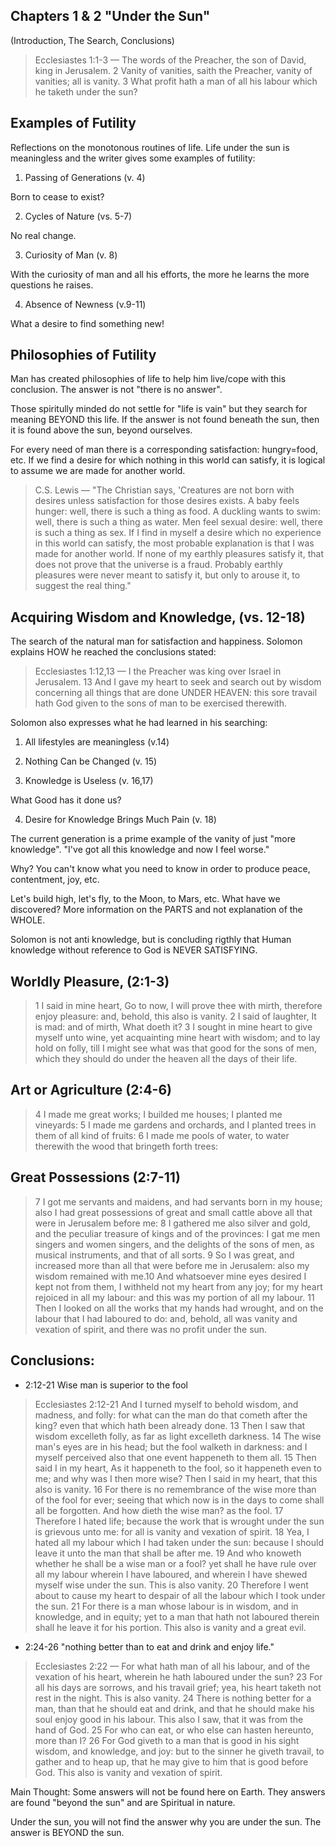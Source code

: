 ## Chapters 1 & 2 "Under the Sun"

(Introduction, The Search, Conclusions)

> Ecclesiastes 1:1-3 &mdash; The words of the Preacher, the son of David, king in Jerusalem. 2 Vanity of vanities, saith the Preacher, vanity of vanities; all is vanity. 3 What profit hath a man of all his labour which he taketh under the sun?

## Examples of Futility

Reflections on the monotonous routines of life. Life under the sun is meaningless and the writer gives some examples of futility:

1. Passing of Generations (v. 4)

Born to cease to exist?

2. Cycles of Nature (vs. 5-7)

No real change.

3. Curiosity of Man (v. 8)

With the curiosity of man and all his efforts, the more he learns the more questions he raises.

4. Absence of Newness (v.9-11)

What a desire to find something new!

## Philosophies of Futility

Man has created philosophies of life to help him live/cope with this conclusion. The answer is not "there is no answer".

Those spiritully minded do not settle for "life is vain" but they search for meaning BEYOND this life. If the answer is not found beneath the sun, then it is found above the sun, beyond ourselves. 

For every need of man there is a corresponding satisfaction: hungry=food, etc. If we find a desire for which nothing in this world can satisfy, it is logical to assume we are made for another world.

> C.S. Lewis &mdash; "The Christian says, 'Creatures are not born with desires unless satisfaction for those desires exists. A baby feels hunger: well, there is such a thing as food. A duckling wants to swim: well, there is such a thing as water. Men feel sexual desire: well, there is such a thing as sex. If I find in myself a desire which no experience in this world can satisfy, the most probable explanation is that I was made for another world. If none of my earthly pleasures satisfy it, that does not prove that the universe is a fraud. Probably earthly pleasures were never meant to satisfy it, but only to arouse it, to suggest the real thing."

## Acquiring Wisdom and Knowledge, (vs. 12-18)

The search of the natural man for satisfaction and happiness. Solomon explains HOW he reached the conclusions stated:

> Ecclesiastes 1:12,13 &mdash; I the Preacher was king over Israel in Jerusalem. 13 And I gave my heart to seek and search out by wisdom concerning all things that are done UNDER HEAVEN: this sore travail hath God given to the sons of man to be exercised therewith.

Solomon also expresses what he had learned in his searching:

1. All lifestyles are meaningless (v.14)

2. Nothing Can be Changed (v. 15)

3. Knowledge is Useless (v. 16,17)

What Good has it done us?

4. Desire for Knowledge Brings Much Pain (v. 18) 

The current generation is a prime example of the vanity of just "more knowledge". "I've got all this knowledge and now I feel worse."

Why? You can't know what you need to know in order to produce peace, contentment, joy, etc.

Let's build high, let's fly, to the Moon, to Mars, etc. What have we discovered? More information on the PARTS and not explanation of the WHOLE. 

Solomon is not anti knowledge, but is concluding rigthly that Human knowledge without reference to God is NEVER SATISFYING.

## Worldly Pleasure, (2:1-3)

> 1 I said in mine heart, Go to now, I will prove thee with mirth, therefore enjoy pleasure: and, behold, this also is vanity. 2 I said of laughter, It is mad: and of mirth, What doeth it? 3 I sought in mine heart to give myself unto wine, yet acquainting mine heart with wisdom; and to lay hold on folly, till I might see what was that good for the sons of men, which they should do under the heaven all the days of their life.

## Art or Agriculture (2:4-6)

> 4 I made me great works; I builded me houses; I planted me vineyards: 5 I made me gardens and orchards, and I planted trees in them of all kind of fruits: 6 I made me pools of water, to water therewith the wood that bringeth forth trees:

## Great Possessions (2:7-11)

> 7 I got me servants and maidens, and had servants born in my house; also I had great possessions of great and small cattle above all that were in Jerusalem before me: 8 I gathered me also silver and gold, and the peculiar treasure of kings and of the provinces: I gat me men singers and women singers, and the delights of the sons of men, as musical instruments, and that of all sorts. 9 So I was great, and increased more than all that were before me in Jerusalem: also my wisdom remained with me.10 And whatsoever mine eyes desired I kept not from them, I withheld not my heart from any joy; for my heart rejoiced in all my labour: and this was my portion of all my labour. 11 Then I looked on all the works that my hands had wrought, and on the labour that I had laboured to do: and, behold, all was vanity and vexation of spirit, and there was no profit under the sun.

## Conclusions:

- 2:12-21 Wise man is superior to the fool

>  Ecclesiastes 2:12-21 And I turned myself to behold wisdom, and madness, and folly: for what can the man do that cometh after the king? even that which hath been already done. 13 Then I saw that wisdom excelleth folly, as far as light excelleth darkness. 14 The wise man's eyes are in his head; but the fool walketh in darkness: and I myself perceived also that one event happeneth to them all. 15 Then said I in my heart, As it happeneth to the fool, so it happeneth even to me; and why was I then more wise? Then I said in my heart, that this also is vanity. 16 For there is no remembrance of the wise more than of the fool for ever; seeing that which now is in the days to come shall all be forgotten. And how dieth the wise man? as the fool.
17 Therefore I hated life; because the work that is wrought under the sun is grievous unto me: for all is vanity and vexation of spirit. 18 Yea, I hated all my labour which I had taken under the sun: because I should leave it unto the man that shall be after me. 19 And who knoweth whether he shall be a wise man or a fool? yet shall he have rule over all my labour wherein I have laboured, and wherein I have shewed myself wise under the sun. This is also vanity. 20 Therefore I went about to cause my heart to despair of all the labour which I took under the sun. 21 For there is a man whose labour is in wisdom, and in knowledge, and in equity; yet to a man that hath not laboured therein shall he leave it for his portion. This also is vanity and a great evil.

- 2:24-26 "nothing better than to eat and drink and enjoy life."

> Ecclesiastes 2:22 &mdash; For what hath man of all his labour, and of the vexation of his heart, wherein he hath laboured under the sun? 23 For all his days are sorrows, and his travail grief; yea, his heart taketh not rest in the night. This is also vanity. 24 There is nothing better for a man, than that he should eat and drink, and that he should make his soul enjoy good in his labour. This also I saw, that it was from the hand of God. 25 For who can eat, or who else can hasten hereunto, more than I? 26 For God giveth to a man that is good in his sight wisdom, and knowledge, and joy: but to the sinner he giveth travail, to gather and to heap up, that he may give to him that is good before God. This also is vanity and vexation of spirit.

Main Thought: Some answers will not be found here on Earth. They answers are found "beyond the sun" and are Spiritual in nature.

Under the sun, you will not find the answer why you are under the sun. The answer is BEYOND the sun.